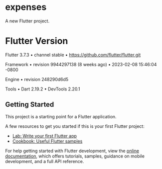 # expenses

A new Flutter project.

# Flutter Version

Flutter 3.7.3 • channel stable • https://github.com/flutter/flutter.git

Framework • revision 9944297138 (8 weeks ago) • 2023-02-08 15:46:04 -0800

Engine • revision 248290d6d5

Tools • Dart 2.19.2 • DevTools 2.20.1

## Getting Started

This project is a starting point for a Flutter application.

A few resources to get you started if this is your first Flutter project:

- [Lab: Write your first Flutter app](https://docs.flutter.dev/get-started/codelab)
- [Cookbook: Useful Flutter samples](https://docs.flutter.dev/cookbook)

For help getting started with Flutter development, view the
[online documentation](https://docs.flutter.dev/), which offers tutorials,
samples, guidance on mobile development, and a full API reference.
